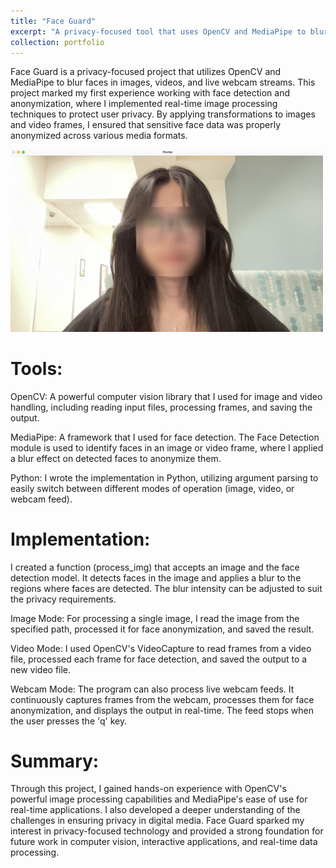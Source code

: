 ```yaml
---
title: "Face Guard"
excerpt: "A privacy-focused tool that uses OpenCV and MediaPipe to blur faces in photos, videos, and live webcam feeds. It leverages real-time facial landmark detection to ensure consistent and accurate anonymization."
collection: portfolio
---
```


Face Guard is a privacy-focused project that utilizes OpenCV and MediaPipe to blur faces in images, videos, and live webcam streams. This project marked my first experience working with face detection and anonymization, where I implemented real-time image processing techniques to protect user privacy. By applying transformations to images and video frames, I ensured that sensitive face data was properly anonymized across various media formats.


<img src="/images/faceguard.png" alt="Face Guard" width="500">


Tools:
====
OpenCV: A powerful computer vision library that I used for image and video handling, including reading input files, processing frames, and saving the output.

MediaPipe: A framework that I used for face detection. The Face Detection module is used to identify faces in an image or video frame, where I applied a blur effect on detected faces to anonymize them.

Python: I wrote the implementation in Python, utilizing argument parsing to easily switch between different modes of operation (image, video, or webcam feed).

Implementation:
====
I created a function (process_img) that accepts an image and the face detection model. It detects faces in the image and applies a blur to the regions where faces are detected. The blur intensity can be adjusted to suit the privacy requirements.

Image Mode: For processing a single image, I read the image from the specified path, processed it for face anonymization, and saved the result.

Video Mode: I used OpenCV's VideoCapture to read frames from a video file, processed each frame for face detection, and saved the output to a new video file.

Webcam Mode: The program can also process live webcam feeds. It continuously captures frames from the webcam, processes them for face anonymization, and displays the output in real-time. The feed stops when the user presses the 'q' key.

Summary:
====
Through this project, I gained hands-on experience with OpenCV's powerful image processing capabilities and MediaPipe's ease of use for real-time applications. I also developed a deeper understanding of the challenges in ensuring privacy in digital media. Face Guard sparked my interest in privacy-focused technology and provided a strong foundation for future work in computer vision, interactive applications, and real-time data processing.